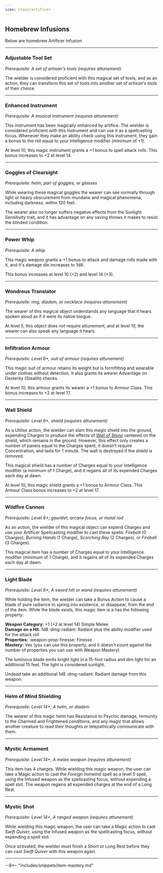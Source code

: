 ```yaml
---
icon: class/artificer
---
```


## Homebrew Infusions

Below are homebrew Artificer Infusion

---

### Adjustable Tool Set

*Prerequisite: A set of artisan's tools (requires attunement)*

The wielder is considered proficient with this magical set of tools, and as an action, they can transform this set of tools into another set of *artisan's tools* of their choice.

---

### Enhanced Instrument

*Prerequisite: A musical instrument (requires attunement)*

This instrument has been magically enhanced by artifice. The wielder is considered proficient with this instrument and can use it as a spellcasting focus. Whenever they make an ability check using this instrument, they gain a bonus to the roll equal to your Intelligence modifier (minimum of +1).

At level 10, this magic instrument grants a +1 bonus to spell attack rolls. This bonus increases to +2 at level 14.

---

### Goggles of Clearsight

*Prerequisite: helm, pair of goggles, or glasses*

While wearing these magical goggles the wearer can see normally through light or heavy obscurement from mundane and magical phenomena, including darkness, within 120 feet.

The wearer also no longer suffers negative effects from the Sunlight Sensitivity trait, and it has advantage on any saving throws it makes to resist the blinded condition.

---

### Power Whip

*Prerequisite: A whip*

This magic weapon grants a +1 bonus to attack and damage rolls made with it, and it's damage die increases to 1d8.

This bonus increases at level 10 (+2) and level 14 (+3).

---

### Wondrous Translator

*Prerequisite: ring, diadem, or necklace (requires attunement)*

The wearer of this magical object understands any language that it hears spoken aloud as if it were its native tongue.

At level 5, this object does not require attunement, and at level 10, the wearer can also speak any language it hears.

---

### Infiltration Armour

*Prerequisite: Level 6+, suit of armour (requires attunement)*

This magic suit of armour retains its weight but is formfitting and wearable under clothes without detection. It also grants its wearer Advantage on Dexterity (Stealth) checks.

At level 10, this armour grants its wearer a +1 bonus to Armour Class. This bonus increases to +2 at level 17.

---

### Wall Shield

*Prerequisite: Level 6+, shield (requires attunement)*

As a Utilise action, the wielder can slam this magic shield into the ground, expending Charges to produce the effects of *[Wall of Stone](../../spells/description/core/level-5.md#wall-of-stone)* centered on the shield, which remains in the ground. However, this effect only creates a number of panels equal to the Charges spent, it doesn't require Concentration, and lasts for 1 minute. The wall is destroyed if the shield is removed.

This magical shield has a number of Charges equal to your Intelligence modifier (a minimum of 1 Charge), and it regains all of its expended Charges each day at dawn.

At level 10, this magic shield grants a +1 bonus to Armour Class. This Armour Class bonus increases to +2 at level 17.

---

### Wildfire Cannon

*Prerequisite: Level 6+; gauntlet, arcane focus, or metal rod*

As an action, the wielder of this magical object can expend Charges and use your Artificer Spellcasting modifier to cast these spells: *Firebolt* (0 Charges), *Burning Hands* (1 Charge), *Scorching Ray* (2 Charges), or *Fireball* (3 Charges).

This magical item has a number of Charges equal to your Intelligence modifier (minimum of 1 Charge), and it regains all of its expended Charges each day at dawn.

---

### Light Blade

*Prerequisite: Level 6+; A sword hilt or wand (requires attunement)*

While holding the item, the wielder can take a Bonus Action to cause a blade of pure radiance to spring into existence, or disappear, from the end of the item. While the blade exists, this magic item is a has the following property:

**Weapon Category**: +1 (+2 at level 14) Simple Melee  
**Damage on a Hit**: 1d8 :dmg-radiant: Radiant plus the ability modifier used for the attack roll  
**Properties:** :weapon-prop-finesse: Finesse  
**Mastery:** Vex (you can use this property, and it doesn't count against the number of properties you can use with Weapon Mastery)

The luminous blade emits bright light in a 15-foot radius and dim light for an additional 15 feet. The light is considered sunlight.

Undead take an additional 1d8 :dmg-radiant: Radiant damage from this weapon.

---

### Helm of Mind Shielding

*Prerequisite: Level 14+; A helm, or diadem*

The wearer of this magic helm has Resistance to Psychic damage, Immunity to the Charmed and Frightened conditions, and any magic that allows another creature to read their thoughts or telepathically communicate with them.

---

### Mystic Armament

*Prerequisite: Level 14+, A melee weapon (requires attunement)*

This item has 4 charges. While wielding this magic weapon, the user can take a Magic action to cast the *Foreign Ironwind* spell as a level 5 spell, using the Infused weapon as the spellcasting focus, without expending a spell slot. The weapon regains all expended charges at the end of a Long Rest.

---

### Mystic Shot

*Prerequisite: Level 14+, A ranged weapon (requires attunement)*

While wielding this magic weapon, the user can take a Magic action to cast *Swift Quiver*, using the Infused weapon as the spellcasting focus, without expending a spell slot.

Once activated, the wielder must finish a Short or Long Rest before they can cast *Swift Quiver* with this weapon again.

---

--8<-- "includes/snippets/item-mastery.md"

